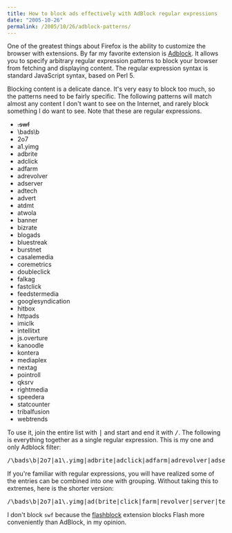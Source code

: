 ```yaml
---
title: How to block ads effectively with AdBlock regular expressions
date: "2005-10-26"
permalink: /2005/10/26/adblock-patterns/
---
```

One of the greatest things about Firefox is the ability to customize the browser with extensions. By far my favorite extension is [Adblock][1]. It allows you to specify arbitrary regular expression patterns to block your browser from fetching and displaying content. The regular expression syntax is standard JavaScript syntax, based on Perl 5.

Blocking content is a delicate dance. It's very easy to block too much, so the patterns need to be fairly specific. The following patterns will match almost any content I don't want to see on the Internet, and rarely block something I do want to see. Note that these are regular expressions.

*   <del datetime="2005-12-22T17:24:23+00:00">\.swf</del>
*   \bads\b
*   2o7
*   a1\.yimg
*   adbrite
*   adclick
*   adfarm
*   adrevolver
*   adserver
*   adtech
*   advert
*   atdmt
*   atwola
*   banner
*   bizrate
*   blogads
*   bluestreak
*   burstnet
*   casalemedia
*   coremetrics
*   doubleclick
*   falkag
*   fastclick
*   feedstermedia
*   googlesyndication
*   hitbox
*   httpads
*   imiclk
*   intellitxt
*   js\.overture
*   kanoodle
*   kontera
*   mediaplex
*   nextag
*   pointroll
*   qksrv
*   rightmedia
*   speedera
*   statcounter
*   tribalfusion
*   webtrends

To use it, join the entire list with <kbd>|</kbd> and start and end it with <kbd>/</kbd>. The following is everything together as a single regular expression. This is my one and only Adblock filter:

<pre>/\bads\b|2o7|a1\.yimg|adbrite|adclick|adfarm|adrevolver|adserver|adtech|advert|atdmt|atwola|banner|bizrate|blogads|bluestreak|burstnet|casalemedia|coremetrics|doubleclick|falkag|fastclick|feedstermedia|googlesyndication|hitbox|httpads|imiclk|intellitxt|js\.overture|kanoodle|kontera|mediaplex|nextag|pointroll|qksrv|rightmedia|speedera|statcounter|tribalfusion|webtrends/</pre>

If you're familiar with regular expressions, you will have realized some of the entries can be combined into one with grouping. Without taking this to extremes, here is the shorter version:

<pre>/\bads\b|2o7|a1\.yimg|ad(brite|click|farm|revolver|server|tech|vert)|at(dmt|wola)|banner|bizrate|blogads|bluestreak|burstnet|casalemedia|coremetrics|(double|fast)click|falkag|(feedster|right)media|googlesyndication|hitbox|httpads|imiclk|intellitxt|js\.overture|kanoodle|kontera|mediaplex|nextag|pointroll|qksrv|speedera|statcounter|tribalfusion|webtrends/</pre>

I don't block `swf` because the [flashblock][2] extension blocks Flash more conveniently than AdBlock, in my opinion.

 [1]: http://adblock.mozdev.org/
 [2]: http://flashblock.mozdev.org/
